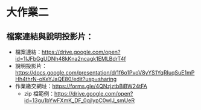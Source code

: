 # 大作業二

## 檔案連結與說明投影片：

- 檔案連結：https://drive.google.com/open?id=1IJFbGgUDNh48kKna2ncagk1EMLBdrT4f
- 說明投影片：https://docs.google.com/presentation/d/1f6o1PvoV8yYS1YqRIuqSuE1mPHh4thrN-oKeYJaQE80/edit?usp=sharing
- 作業繳交網址：https://forms.gle/4QNzjztbBiBW24tFA
    - zip 檔範例：https://drive.google.com/open?id=13gu1bYwFXmK_DF_0qjlypC0wIJ_smUeR


